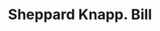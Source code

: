 ---
doi: 10.7916/D8CN8G0T
date_other: '1870'
date_other_textual: 1870-1879
form: printed ephemera
genre:
- Invoices
name:
- Sheppard Knapp
object_in_context_url: https://biggert.cul.columbia.edu/items/view/ave_biggert_01118
subject_hierarchical_geographic:
- New York, New York, United States
subject_name:
- Sheppard Knapp
title: Sheppard Knapp. Bill
sort_title: Sheppard Knapp. Bill
call_number: ave_biggert_01118
coordinates:
- 40.71277777777778,-74.00583333333333
pid: ave_biggert_01118
identifiers: ave_biggert_01118
permalink: /biggert/ave_biggert_01118/
layout: iiif-image-page
---